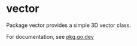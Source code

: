 # vector

Package vector provides a simple 3D vector class.

For documentation, see [pkg.go.dev](https://pkg.go.dev/github.com/vaibhav11s/gopkgs/vector)
